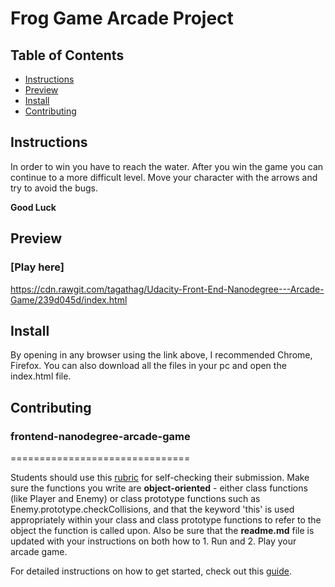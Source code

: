 # Frog Game Arcade Project

## Table of Contents

* [Instructions](#instructions)
* [Preview](#preview)
* [Install](#install)
* [Contributing](#contributing)

## Instructions

In order to win you have to reach the water. After you win the game you can continue to a more difficult level. Move your character with the arrows and try to avoid the bugs. 

**Good Luck**

## Preview

### [Play here]
https://cdn.rawgit.com/tagathag/Udacity-Front-End-Nanodegree---Arcade-Game/239d045d/index.html

## Install

By opening in any browser using the link above, I recommended Chrome, Firefox. You can also download all the files in your pc and open the index.html file.


## Contributing

### frontend-nanodegree-arcade-game
===============================

Students should use this [rubric](https://review.udacity.com/#!/projects/2696458597/rubric) for self-checking their submission. Make sure the functions you write are **object-oriented** - either class functions (like Player and Enemy) or class prototype functions such as Enemy.prototype.checkCollisions, and that the keyword 'this' is used appropriately within your class and class prototype functions to refer to the object the function is called upon. Also be sure that the **readme.md** file is updated with your instructions on both how to 1. Run and 2. Play your arcade game.

For detailed instructions on how to get started, check out this [guide](https://docs.google.com/document/d/1v01aScPjSWCCWQLIpFqvg3-vXLH2e8_SZQKC8jNO0Dc/pub?embedded=true).
